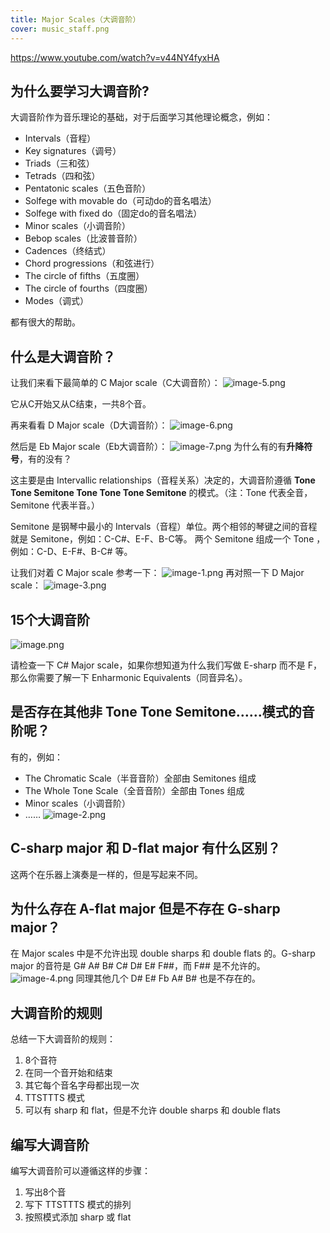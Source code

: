 ```yaml
---
title: Major Scales（大调音阶）
cover: music_staff.png
---
```


<https://www.youtube.com/watch?v=v44NY4fyxHA>

## 为什么要学习大调音阶?

大调音阶作为音乐理论的基础，对于后面学习其他理论概念，例如：

- Intervals（音程）
- Key signatures（调号）
- Triads（三和弦）
- Tetrads（四和弦）
- Pentatonic scales（五色音阶）
- Solfege with movable do（可动do的音名唱法）
- Solfege with fixed do（固定do的音名唱法）
- Minor scales（小调音阶）
- Bebop scales（比波普音阶）
- Cadences（终结式）
- Chord progressions（和弦进行）
- The circle of fifths（五度圈）
- The circle of fourths（四度圈）
- Modes（调式）  

都有很大的帮助。

## 什么是大调音阶？

让我们来看下最简单的 C Major scale（C大调音阶）：
![image-5.png](/images/Pub_Note_MajorScales/image-5.png)

它从C开始又从C结束，一共8个音。

再来看看 D Major scale（D大调音阶）：
![image-6.png](/images/Pub_Note_MajorScales/image-6.png)

然后是 Eb Major scale（Eb大调音阶）：
![image-7.png](/images/Pub_Note_MajorScales/image-7.png)
为什么有的有**升降符号**，有的没有？

这主要是由 Intervallic relationships（音程关系）决定的，大调音阶遵循 **Tone Tone Semitone Tone Tone Tone Semitone** 的模式。（注：Tone 代表全音，Semitone 代表半音。）

Semitone 是钢琴中最小的 Intervals（音程）单位。两个相邻的琴键之间的音程就是 Semitone，例如：C-C#、E-F、B-C等。
两个 Semitone 组成一个 Tone ，例如：C-D、E-F#、B-C# 等。

让我们对着 C Major scale 参考一下：
![image-1.png](/images/Pub_Note_MajorScales/image-1.png)
再对照一下 D Major scale：
![image-3.png](/images/Pub_Note_MajorScales/image-3.png)

## 15个大调音阶

![image.png](/images/Pub_Note_MajorScales/image.png)

请检查一下 C# Major scale，如果你想知道为什么我们写做 E-sharp 而不是 F，那么你需要了解一下 Enharmonic Equivalents（同音异名）。

## 是否存在其他非 Tone Tone Semitone……模式的音阶呢？

有的，例如：

- The Chromatic Scale（半音音阶）全部由 Semitones 组成
- The Whole Tone Scale（全音音阶）全部由 Tones 组成
- Minor scales（小调音阶）
- ……
![image-2.png](/images/Pub_Note_MajorScales/image-2.png)

## C-sharp major 和 D-flat major 有什么区别？

这两个在乐器上演奏是一样的，但是写起来不同。

## 为什么存在 A-flat major 但是不存在 G-sharp major？

在 Major scales 中是不允许出现 double sharps 和 double flats 的。G-sharp major 的音符是 G# A# B# C# D# E# F##，而 F## 是不允许的。
![image-4.png](/images/Pub_Note_MajorScales/image-4.png)
同理其他几个 D# E# Fb A# B# 也是不存在的。

## 大调音阶的规则

总结一下大调音阶的规则：

1. 8个音符
2. 在同一个音开始和结束
3. 其它每个音名字母都出现一次
4. TTSTTTS 模式
5. 可以有 sharp 和 flat，但是不允许 double sharps 和 double flats

## 编写大调音阶

编写大调音阶可以遵循这样的步骤：

1. 写出8个音
2. 写下 TTSTTTS 模式的排列
3. 按照模式添加 sharp 或 flat
